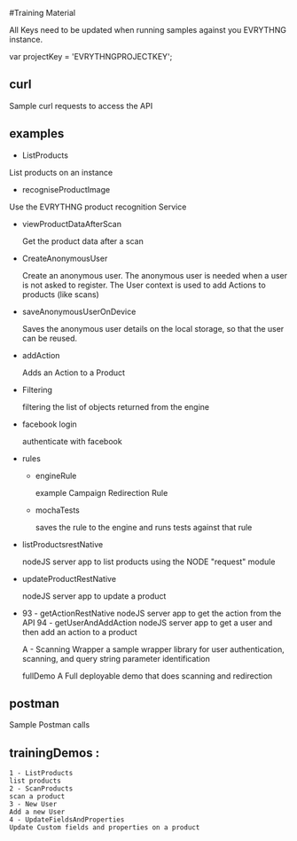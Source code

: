 #Training Material

All Keys need to be updated when running samples against you EVRYTHNG instance.

var projectKey = 'EVRYTHNGPROJECTKEY';


## curl 
Sample curl requests to access the API

## examples

- ListProducts

List products on an instance
- recogniseProductImage

Use the EVRYTHNG product recognition Service
- viewProductDataAfterScan
  
  Get the product data after a scan
- CreateAnonymousUser

  Create an anonymous user. The anonymous user is needed when a user is not asked to register. The User context
  is used to add Actions to products (like scans)
- saveAnonymousUserOnDevice

  Saves the anonymous user details on the local storage, so that the user can be reused.
- addAction

  Adds an Action to a Product
- Filtering

  filtering the list of objects returned from the engine
- facebook login

  authenticate with facebook
- rules
  - engineRule
    
    example Campaign Redirection Rule
  - mochaTests
    
    saves the rule to the engine and runs tests against that rule
- listProductsrestNative
  
  nodeJS server app to list products using the NODE "request" module
- updateProductRestNative

  nodeJS server app to update a product
- 93 - getActionRestNative
  nodeJS server app to get the action from the API
  94 - getUserAndAddAction
  nodeJS server app to get a user and then add an action to a product

  A - Scanning Wrapper
  a sample wrapper library for user authentication, scanning, and query string parameter identification

  fullDemo
  A Full deployable demo that does scanning and redirection

## postman
  Sample Postman calls

## trainingDemos :
    1 - ListProducts
    list products
    2 - ScanProducts
    scan a product
    3 - New User
    Add a new User
    4 - UpdateFieldsAndProperties
    Update Custom fields and properties on a product
    










